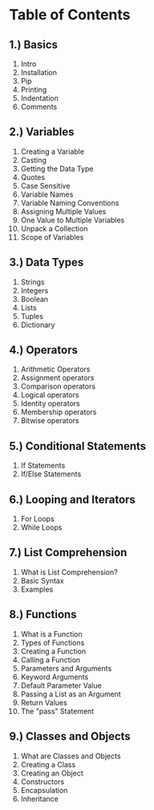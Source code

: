 # Table of Contents
## 1.) Basics
1. Intro
1. Installation
1. Pip
1. Printing
1. Indentation
1. Comments

## 2.) Variables
1. Creating a Variable
1. Casting
1. Getting the Data Type
1. Quotes
1. Case Sensitive
1. Variable Names
1. Variable Naming Conventions
1. Assigning Multiple Values
1. One Value to Multiple Variables
1. Unpack a Collection
1. Scope of Variables

## 3.) Data Types
1. Strings
1. Integers
1. Boolean
1. Lists
1. Tuples
1. Dictionary

## 4.) Operators
1. Arithmetic Operators
1. Assignment operators 
1. Comparison operators 
1. Logical operators 
1. Identity operators 
1. Membership operators 
1. Bitwise operators 

## 5.) Conditional Statements
1. If Statements
1. If/Else Statements

## 6.) Looping and Iterators
1. For Loops
1. While Loops

## 7.) List Comprehension
1. What is List Comprehension?
1. Basic Syntax
1. Examples

## 8.) Functions
1. What is a Function
1. Types of Functions
1. Creating a Function
1. Calling a Function
1. Parameters and Arguments
1. Keyword Arguments
1. Default Parameter Value
1. Passing a List as an Argument
1. Return Values
1. The "pass" Statement

## 9.) Classes and Objects
1. What are Classes and Objects
1. Creating a Class
1. Creating an Object
1. Constructors
1. Encapsulation
1. Inheritance


